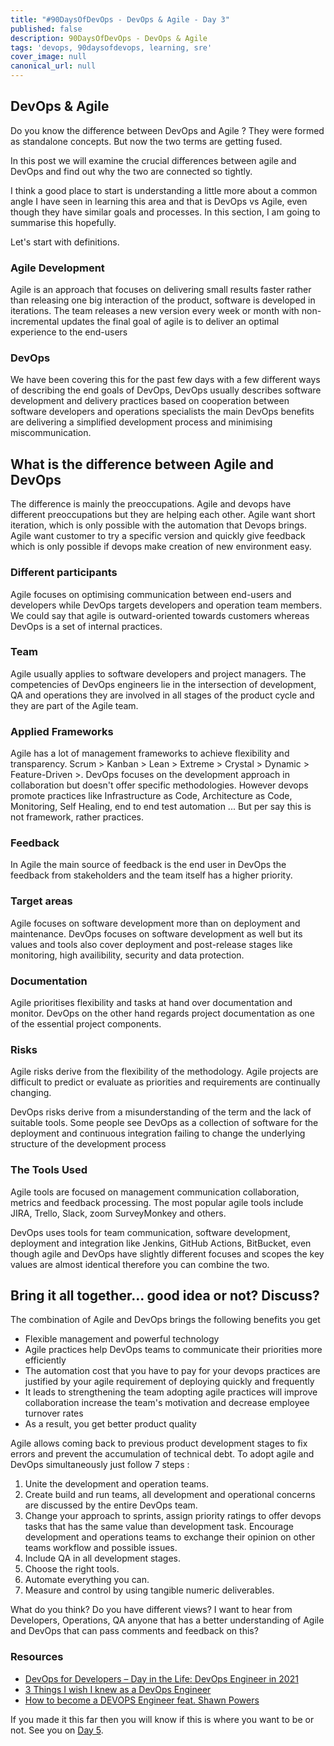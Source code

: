 ```yaml
---
title: "#90DaysOfDevOps - DevOps & Agile - Day 3"
published: false
description: 90DaysOfDevOps - DevOps & Agile
tags: 'devops, 90daysofdevops, learning, sre'
cover_image: null
canonical_url: null
---
```

## DevOps & Agile

Do you know the difference between DevOps and Agile ? They were formed as standalone concepts. But now the two terms are getting fused.

In this post we will examine the crucial differences between agile and DevOps and find out why the two are connected so tightly.

I think a good place to start is understanding a little more about a common angle I have seen in learning this area and that is DevOps vs Agile, even though they have similar goals and processes. In this section, I am going to summarise this hopefully. 

Let's start with definitions. 

### Agile Development 

Agile is an approach that focuses on delivering  small results faster rather than releasing one big interaction of the product, software is developed in iterations. The team releases a new version every week or month with non-incremental updates the final goal of agile is to deliver an optimal experience to the end-users 

### DevOps 

We have been covering this for the past few days with a few different ways of describing the end goals of DevOps, DevOps usually describes software development 
and delivery practices based on cooperation between software developers and operations specialists the main DevOps benefits are delivering a simplified development process and minimising miscommunication. 

## What is the difference between Agile and DevOps 

The difference is mainly the preoccupations. Agile and devops have different preoccupations but they are helping each other. Agile want short iteration, which is only possible with the automation that Devops brings. Agile want customer to try a specific version and quickly give feedback which is only possible if devops make creation of new environment easy.

### Different participants 

Agile focuses on optimising communication between end-users and developers while DevOps targets developers and operation team members.  We could say that agile is outward-oriented towards customers whereas DevOps is a set of internal practices. 

### Team 

Agile usually applies to software developers and project managers. The competencies of DevOps engineers lie in the intersection of development, QA and operations they are involved in all stages of the product cycle and they are part of the Agile team. 

### Applied Frameworks

Agile has a lot of management frameworks to achieve flexibility and transparency. Scrum > Kanban > Lean > Extreme > Crystal > Dynamic > Feature-Driven >. DevOps focuses on the development approach in collaboration but doesn't offer specific methodologies. However devops promote practices like Infrastructure as Code, Architecture as Code, Monitoring, Self Healing, end to end test automation ... But per say this is not framework, rather practices. 

### Feedback 
In Agile the main source of feedback is the end user in DevOps the feedback from stakeholders and the team itself has a higher priority. 

### Target areas 
Agile focuses on software development more than on deployment and maintenance. DevOps focuses on software development as well but its values and tools also cover deployment and post-release stages like monitoring, high availibility, security and data protection.

### Documentation 
Agile prioritises flexibility and tasks at hand over documentation and monitor. DevOps on the other hand regards project documentation as one of the essential project components. 

### Risks
Agile risks derive from the flexibility of the methodology. Agile projects are difficult to predict or evaluate as priorities and requirements are continually changing. 

DevOps risks derive from a misunderstanding of the term and the lack of suitable tools. Some people see DevOps as a collection of software for the deployment and continuous integration failing to change the underlying structure of the development process 

### The Tools Used 
Agile tools are focused on management communication collaboration, metrics and feedback processing. The most popular agile tools include JIRA, Trello, Slack, zoom SurveyMonkey and others. 

DevOps uses tools for team communication, software development, deployment and integration like Jenkins, GitHub Actions, BitBucket, even though agile and DevOps have slightly different focuses and scopes the key values are almost identical therefore you can combine the two. 

## Bring it all together… good idea or not? Discuss? 

The combination of Agile and DevOps brings the following benefits you get 
-	Flexible management and powerful technology 
-	Agile practices help DevOps teams to communicate their priorities more efficiently 
-   The automation cost that you have to pay for your devops practices are justified by your agile requirement of deploying quickly and frequently
-	It leads to strengthening the team adopting agile practices will improve collaboration increase the team's motivation and decrease employee turnover rates 
-	As a result, you get better product quality 

Agile allows coming back to previous product development stages to fix errors and prevent the accumulation of technical debt. To adopt agile and DevOps 
simultaneously just follow 7 steps :

1. Unite the development and operation teams. 
2. Create build and run teams, all development and operational concerns are discussed by the entire DevOps team. 
3. Change your approach to sprints, assign priority ratings to offer devops tasks that has the same value than development task. Encourage development and operations teams to exchange their opinion on other teams workflow and possible issues.
4. Include QA in all development stages. 
5. Choose the right tools. 
6. Automate everything you can. 
7. Measure and control by using tangible numeric deliverables. 

What do you think? Do you have different views? I want to hear from Developers, Operations, QA anyone that has a better understanding of Agile and DevOps that can pass comments and feedback on this? 

### Resources 

- [DevOps for Developers – Day in the Life: DevOps Engineer in 2021](https://www.youtube.com/watch?v=2JymM0YoqGA)
- [3 Things I wish I knew as a DevOps Engineer](https://www.youtube.com/watch?v=udRNM7YRdY4)
- [How to become a DEVOPS Engineer feat. Shawn Powers](https://www.youtube.com/watch?v=kDQMjAQNvY4)

If you made it this far then you will know if this is where you want to be or not. See you on [Day 5](day05.md). 

